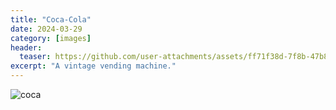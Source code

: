 ```yaml
---
title: "Coca-Cola"
date: 2024-03-29
category: [images]
header:
  teaser: https://github.com/user-attachments/assets/ff71f38d-7f8b-47b8-9f52-d2c355b9604f
excerpt: "A vintage vending machine."
---
```

![coca](https://github.com/user-attachments/assets/ff71f38d-7f8b-47b8-9f52-d2c355b9604f)
